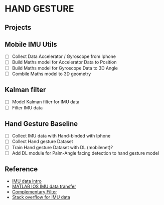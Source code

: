 # HAND GESTURE

## Projects

## Mobile IMU Utils
- [ ] Collect Data Accelerator / Gyroscope from Iphone
- [ ] Build Maths model for Accelerator Data to Position
- [ ] Build Maths model for Gyroscope Data to 3D Angle
- [ ] Combile Maths model to 3D geometry

## Kalman filter
- [ ] Model Kalman filter for IMU data
- [ ] Filter IMU data

## Hand Gesture Baseline
- [ ] Collect IMU data with Hand-binded with Iphone
- [ ] Collect Hand gesture Dataset
- [ ] Train Hand gesture Dataset with DL (mobilenet)?
- [ ] Add DL module for Palm-Angle facing detection to hand gesture model

## Reference  

- [IMU data intro](http://www.starlino.com/imu_guide.html)
- [MATLAB IOS IMU data transfer](https://www.mathworks.com/hardware-support/iphone-sensor.html)
- [Complementary Filter](http://web.archive.org/web/20091121085323/http://www.mikroquad.com/bin/view/Research/ComplementaryFilter)
- [Stack overflow for IMU data](https://stackoverflow.com/questions/1586658/combine-gyroscope-and-accelerometer-data)
